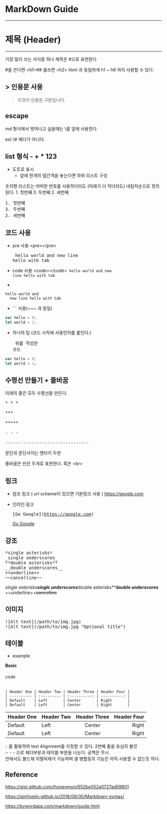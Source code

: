 MarkDown Guide
==============

---

제목 (Header)
=============

---

가장 많이 쓰는 서식중 하나 제목은 #으로 표현한다

\#을 쓴다면 \<h1>\## 를쓰면 \<h2> html 과 동일하게 h1 ~ h6 까지 사용할 수 있다.

\> 인용문 사용
--------------

> 이것이 인용된 구문입니다.

escape
------

md 형식에서 벗어나고 싶을때는 \를 앞에 사용한다.

ex) \\# 헤더가 아니다.

list 형식 - + * 123
-------------------

-	도트로 표시
	-	앞에 한개의 텝간격을 놓는다면 하위 리스트 구성

숫자형 리스트는 어떠한 번호를 사용하더라도 (아래가 더 작더라도) 내림차순으로 정의된다. 1. 첫번째 3. 두번째 2. 세번째

<pre>
1. 첫번째
3. 두번째
2. 세번째
</pre>

코드 사용
---------

-	pre 사용 \<pre>\</pre><pre> hello world and new line hello with tab </pre>

-	code 사용 \<code>\</code><code> hello world and new line hello with tab </code><br>

-	~~~ 사용 (끝 부분에도 ~~~ 를 사용해야 한다. )

```
hello world and
  new line hello with tab
```

-	\`\`` 사용(~~~ 과 동일)

```js
var hello = 0;
let world = 1;
```

-	하나의 팁 (코드 시작에 사용언어를 붙인다.)<pre> 위를 작성한 코드

```js
var hello = 0;
let world = 1;
```

</pre>

수평선 만들기 + 줄바꿈
----------------------

아래의 줄은 모두 수평선을 만든다.

<pre>
* * *

***

*****

- - -

--------------------------------
</pre>  

문단과 문단사이는 엔터키 두번

줄바꿈은 빈칸 두개로 표현한다. 혹은 \<br>

링크
----

-	참조 링크 ( url scheme이 있으면 기본링크 사용 ) https://google.com

-	인라인 링크<pre>\[Go Google]\(https://google.com)</pre>[Go Google](https://google.com)

강조
----

<pre>
*single asterisks*
_single underscores_
**double asterisks**
__double underscores__
++underline++
~~cancelline~~
</pre>

*single asterisks**single underscores***double asterisks*\***double underscores** ++underline++~~cancelline~~

이미지
------

<pre>
![Alt text](/path/to/img.jpg)
![Alt text](/path/to/img.jpg "Optional title")
</pre>

테이블
------

-	example

**Basic**

<!-- ###### code

```
| First Header  | Second Header | Third Header         |
| :------------ | :-----------: | -------------------: |
| First row     | Data          | Very long data entry |
| Second row    | **Cell**      | *Cell*               |
| Third row     | Cell that spans across two columns  ||
[Table caption, works as a reference][section-mmd-tables-table1]
```

| First Header | Second Header                      | Third Header         |
|:-------------|:----------------------------------:|---------------------:|
| First row    |                Data                | Very long data entry |
| Second row   |              **Cell**              |               *Cell* |
| Third row    | Cell that spans across two columns ||

[Table caption, works as a reference][section-mmd-tables-table1]

:- - - 으로 헤더부분과 테이블 부분을 나눈다. 공백은 무시 <br> 안에서도 볼드체 이탤릭체가 가능하며 || 를 적절히 나누면 여러개의 column을 합치는것이 가능하다.

-   example _ 2

**Alignment**
 -->

###### code

```
| Header One | Header Two | Header Three | Header Four |
| ---------- | :--------- | :----------: | ----------: |
| Default    | Left       | Center       | Right       |
| Default    | Left       | Center       | Right       |
```

| Header One | Header Two | Header Three | Header Four |
|------------|:-----------|:------------:|------------:|
| Default    | Left       |    Center    |       Right |
| Default    | Left       |    Center    |       Right |

`:` 를 활용하여 text Alignment를 지정할 수 있다. 2번째 줄을 유심히 볼것 <br>:- - - 으로 헤더부분과 테이블 부분을 나눈다. 공백은 무시 <br> 안에서도 볼드체 이탤릭체가 가능하며 셀 병합등의 기능은 아직 사용할 수 없는듯 하다.

<!-- -  example _ 3

**Column spanning**

###### code

```
| Column 1 | Column 2 | Column 3 | Column 4 |
| -------- | :------: | -------- | -------- |
| No span  | Span across three columns    |||
```

| Column 1 | Column 2                  | Column 3 | Column 4 |
|----------|:-------------------------:|----------|----------|
| No span  | Span across three columns                     ||| -->

Reference
---------

https://gist.github.com/ihoneymon/652be052a0727ad59601

https://simhyejin.github.io/2016/06/30/Markdown-syntax/

https://bywordapp.com/markdown/guide.html
